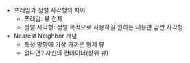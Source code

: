 - 프레임과 정렬 사각형의 차이
  - 프레임: 뷰 전체
  - 정렬 사각형: 정렬 목적으로 사용하길 원하는 내용만 감싼 사각형
- Nearest Neighbor 개념
  - 특정 방향에 가장 가까운 형제 뷰
  - 없다면? 자신의 컨테이너(상위 뷰)
